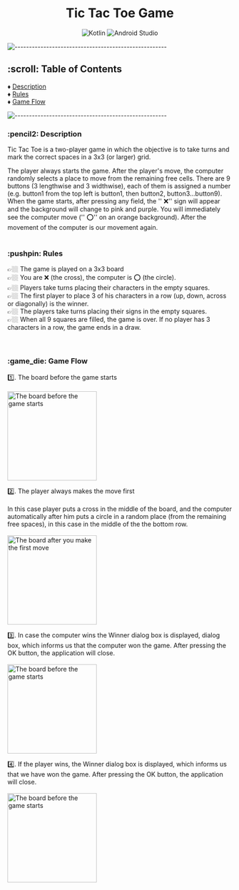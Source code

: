 <h1 align="center"> Tic Tac Toe Game </h1>

<div align="center"><img alt="Kotlin" src="https://img.shields.io/badge/kotlin-%230095D5.svg?style=for-the-badge&logo=kotlin&logoColor=white"</img>
<img alt="Android Studio" src="https://img.shields.io/badge/Android%20Studio-3DDC84.svg?style=for-the-badge&logo=android-studio&logoColor=white"</img></div>

![-----------------------------------------------------](https://raw.githubusercontent.com/andreasbm/readme/master/assets/lines/rainbow.png)

<!-- TABLE OF CONTENTS -->
<h2 id="table-of-contents"> :scroll: Table of Contents</h2>

:diamonds: [Description](#description) <br>
:diamonds: [Rules](#rules) <br>
:diamonds: [Game Flow](#game_flow) <br>


![-----------------------------------------------------](https://raw.githubusercontent.com/andreasbm/readme/master/assets/lines/rainbow.png)


<!-- DESCRIPTION -->
<h3 id="description"> :pencil2: Description</h3>
Tic Tac Toe is a two-player game in which the objective is to take turns and mark the correct spaces in a 3x3 (or larger) grid.

The player always starts the game. After the player's move, the computer randomly selects a place to move from the remaining free cells. 
There are 9 buttons (3 lengthwise and 3 widthwise), each of them is assigned a number (e.g. button1 from the top left is button1, then button2, button3...button9). 
When the game starts, after pressing any field, the '' ❌'' sign will appear and the background will change to pink and purple. 
You will immediately see the computer move ('' ⭕️'' on an orange background). After the movement of the computer is our movement again. 
<br><br>
<!-- RULES-->
<h3 id="rules"> :pushpin: Rules</h3>
👉🏼 The game is played on a 3x3 board <br>
👉🏼 You are ❌ (the cross), the computer is ⭕️ (the circle). <br>
👉🏼 Players take turns placing their characters in the empty squares. <br>
👉🏼 The first player to place 3 of his characters in a row (up, down, across or diagonally) is the winner. <br>
👉🏼 The players take turns placing their signs in the empty squares. <br>
👉🏼 When all 9 squares are filled, the game is over. If no player has 3 characters in a row, the game ends in a draw. <br>
<br><br>

<!-- GAME FLOW -->
<h3 id="game_flow"> :game_die: Game Flow</h3>
1️⃣. The board before the game starts<br><br> 
<img src = "/../photos/1.PNG?raw=true" alt="The board before the game starts " width="200"/></img>

2️⃣. The player always makes the move first<br><br>
In this case player puts a cross in the middle of the board, and the computer automatically after him puts a circle in a random place 
(from the remaining free spaces), in this case in the middle of the the bottom row.<br><br>
<img src = "/../photos/2.PNG?raw=true" alt="The board after you make the first move" width="200"/></img>

3️⃣. In case the computer wins the Winner dialog box is displayed, dialog box, which informs us that the computer won the game. 
After pressing the OK button, the application will close.<br><br>
<img src = "/../photos/3.PNG?raw=true" alt="The board before the game starts " width="200"/></img>

4️⃣. If the player wins, the Winner dialog box is displayed, which informs us that we have won the game. After pressing the OK button, the application will close.<br><br>
<img src = "/../photos/4.PNG?raw=true" alt="The board before the game starts " width="200"/></img>
